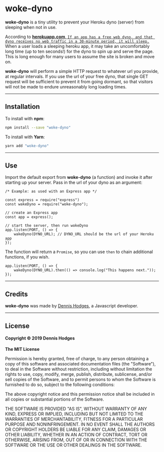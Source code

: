# woke-dyno

**woke-dyno** is a tiny utility to prevent your Heroku dyno (server) from sleeping when not in use. 

According to [**herokuapp.com**, `If an app has a free web dyno, and that dyno receives no web traffic in a 30-minute period, it will sleep.`](https://devcenter.heroku.com/articles/free-dyno-hours) When a user loads a sleeping heroku app, it may take an uncomfortably long time (up to ten seconds!) for the dyno to spin up and serve the page. This is long enough for many users to assume the site is broken and move on. 

**woke-dyno** will perform a simple HTTP request to whatever url you provide, at regular intervals. If you use the url of your free dyno, that single GET request will be sufficient to prevent it from going dormant, so that visitors will not be made to endure unreasonably long loading times.

---
## Installation
To install with **npm**:
```bash
npm install --save "woke-dyno"
```
To install with **Yarn**:
```bash
yarn add "woke-dyno"
```
---
## Use
Import the default export from **woke-dyno** (a function) and invoke it after starting up your server. Pass in the url of your dyno as an argument:

```node
/* Example: as used with an Express app */

const express = require("express")
const wakeDyno = require("woke-dyno");

// create an Express app
const app = express();

// start the server, then run wokeDyno
app.listen(PORT, () => {
    wakeDyno(DYNO_URL); // DYNO_URL should be the url of your Heroku app
});

```

The function will return a `Promise`, so you can use `then` to chain additional functions, if you wish.

```node
app.listen(PORT, () => {
    wakeDyno(DYNO_URL).then(() => console.log("This happens next."));
});

```

---
## Credits

**woke-dyno** was made by [Dennis Hodges](https://github.com/fermentationist), a Javascript developer.

---
## License

#### Copyright © 2019 Dennis Hodges


__The MIT License__

Permission is hereby granted, free of charge, to any person obtaining a copy
of this software and associated documentation files (the "Software"), to deal
in the Software without restriction, including without limitation the rights
to use, copy, modify, merge, publish, distribute, sublicense, and/or sell
copies of the Software, and to permit persons to whom the Software is
furnished to do so, subject to the following conditions:

The above copyright notice and this permission notice shall be included in
all copies or substantial portions of the Software.

THE SOFTWARE IS PROVIDED "AS IS", WITHOUT WARRANTY OF ANY KIND, EXPRESS OR
IMPLIED, INCLUDING BUT NOT LIMITED TO THE WARRANTIES OF MERCHANTABILITY,
FITNESS FOR A PARTICULAR PURPOSE AND NONINFRINGEMENT. IN NO EVENT SHALL THE
AUTHORS OR COPYRIGHT HOLDERS BE LIABLE FOR ANY CLAIM, DAMAGES OR OTHER
LIABILITY, WHETHER IN AN ACTION OF CONTRACT, TORT OR OTHERWISE, ARISING FROM,
OUT OF OR IN CONNECTION WITH THE SOFTWARE OR THE USE OR OTHER DEALINGS IN
THE SOFTWARE.
